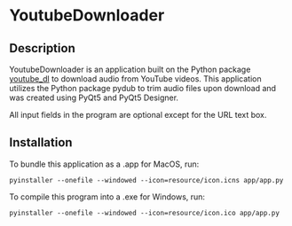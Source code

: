 # YoutubeDownloader

## Description

YoutubeDownloader is an application built on the Python package <a href="http://ytdl-org.github.io/youtube-dl/">youtube_dl</a> to download audio from YouTube videos. This application utilizes the Python package pydub to trim audio files upon download and was created using PyQt5 and PyQt5 Designer.

All input fields in the program are optional except for the URL text box.

## Installation
To bundle this application as a .app for MacOS, run:

`pyinstaller --onefile --windowed --icon=resource/icon.icns app/app.py`

To compile this program into a .exe for Windows, run:

`pyinstaller --onefile --windowed --icon=resource/icon.ico app/app.py`




